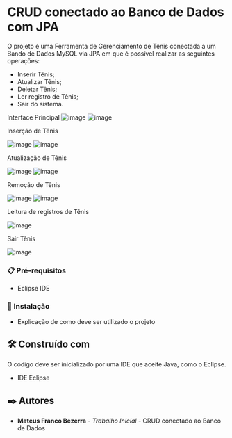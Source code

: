 # CRUD conectado ao Banco de Dados com JPA

O projeto é uma Ferramenta de Gerenciamento de Tênis conectada a um Bando de Dados MySQL via JPA em que é possível realizar as seguintes operações:

- Inserir Tênis;
- Atualizar Tênis;
- Deletar Tênis;
- Ler registro de Tênis;
- Sair do sistema.


Interface Principal
![image](https://github.com/user-attachments/assets/60ebf3fd-6c30-40d9-85de-54a6abec0935)
![image](https://github.com/user-attachments/assets/8bd3ec51-1250-4d60-8ad7-b15daa945e4e)


Inserção de Tênis

![image](https://github.com/user-attachments/assets/ba06454a-47cd-490e-b2a8-3cf145386da4)
![image](https://github.com/user-attachments/assets/afa81fbf-129a-4bf1-afab-f705c8b11b6d)


Atualização de Tênis

![image](https://github.com/user-attachments/assets/96dffd38-d6d5-46d1-9a29-74c84a6c4f65)
![image](https://github.com/user-attachments/assets/b1477686-538d-45bf-9d80-c9e240bbae79)


Remoção de Tênis

![image](https://github.com/user-attachments/assets/479be6dc-4442-4702-9ce4-ed72b49f3667)
![image](https://github.com/user-attachments/assets/54005917-da5d-4444-8ef7-2792fd17d132)

Leitura de registros de Tênis

![image](https://github.com/user-attachments/assets/3dcad4a8-46bc-4964-be23-a6e13a6ae629)


Sair Tênis

![image](https://github.com/user-attachments/assets/14c9629f-6139-46a9-82f7-938510bc4c0a)


### 📋 Pré-requisitos

- Eclipse IDE
  
### 🔧 Instalação

* Explicação de como deve ser utilizado o projeto

## 🛠️ Construído com

O código deve ser inicializado por uma IDE que aceite Java, como o Eclipse.

* IDE Eclipse

## ✒️ Autores

* **Mateus Franco Bezerra** - *Trabalho Inicial* - CRUD conectado ao Banco de Dados
